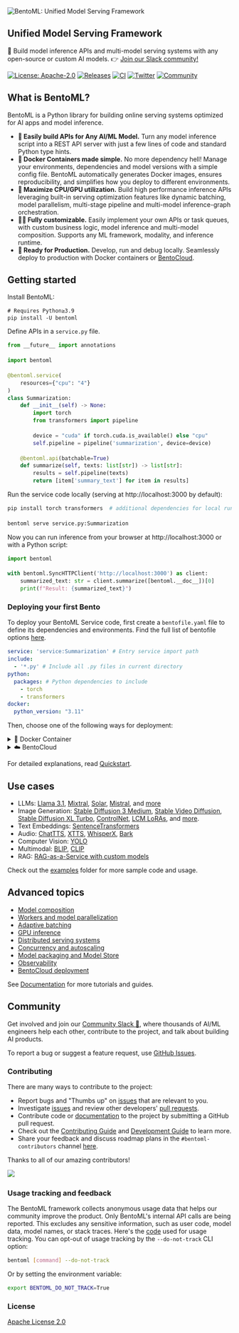 <picture>
    <source media="(prefers-color-scheme: dark)" srcset="https://github.com/bentoml/BentoML/assets/489344/d3e6c95d-d224-49a5-9cff-0789f094e127">
    <source media="(prefers-color-scheme: light)" srcset="https://github.com/bentoml/BentoML/assets/489344/de4da660-6aeb-4e5a-bf76-b7177435444d">
    <img alt="BentoML: Unified Model Serving Framework" src="https://github.com/bentoml/BentoML/assets/489344/de4da660-6aeb-4e5a-bf76-b7177435444d" width="370" style="max-width: 100%;">
</picture>

## Unified Model Serving Framework

🍱 Build model inference APIs and multi-model serving systems with any open-source or custom AI models. 👉 [Join our Slack community!](https://l.bentoml.com/join-slack)

[![License: Apache-2.0](https://img.shields.io/badge/License-Apache%202-green.svg)](https://github.com/bentoml/BentoML?tab=Apache-2.0-1-ov-file)
[![Releases](https://img.shields.io/github/v/release/bentoml/bentoml.svg)](https://github.com/bentoml/bentoml/releases)
[![CI](https://github.com/bentoml/bentoml/actions/workflows/ci.yml/badge.svg?branch=main)](https://github.com/bentoml/BentoML/actions/workflows/ci.yml?query=branch%3Amain)
[![Twitter](https://badgen.net/badge/icon/@bentomlai/1DA1F2?icon=twitter&label=Follow)](https://twitter.com/bentomlai)
[![Community](https://badgen.net/badge/Join/Community/cyan?icon=slack)](https://l.bentoml.com/join-slack)

## What is BentoML?

BentoML is a Python library for building online serving systems optimized for AI apps and model inference.

- **🍱 Easily build APIs for Any AI/ML Model.** Turn any model inference script into a REST API server with just a few lines of code and standard Python type hints.
- **🐳 Docker Containers made simple.** No more dependency hell! Manage your environments, dependencies and model versions with a simple config file. BentoML automatically generates Docker images, ensures reproducibility, and simplifies how you deploy to different environments.
- **🧭 Maximize CPU/GPU utilization.** Build high performance inference APIs leveraging built-in serving optimization features like dynamic batching, model parallelism, multi-stage pipeline and multi-model inference-graph orchestration.
- **👩‍💻 Fully customizable.** Easily implement your own APIs or task queues, with custom business logic, model inference and multi-model composition. Supports any ML framework, modality, and inference runtime.
- **🚀 Ready for Production.** Develop, run and debug locally. Seamlessly deploy to production with Docker containers or [BentoCloud](https://www.bentoml.com/).

## Getting started

Install BentoML:

```
# Requires Python≥3.9
pip install -U bentoml
```

Define APIs in a `service.py` file.

```python
from __future__ import annotations

import bentoml

@bentoml.service(
    resources={"cpu": "4"}
)
class Summarization:
    def __init__(self) -> None:
        import torch
        from transformers import pipeline

        device = "cuda" if torch.cuda.is_available() else "cpu"
        self.pipeline = pipeline('summarization', device=device)

    @bentoml.api(batchable=True)
    def summarize(self, texts: list[str]) -> list[str]:
        results = self.pipeline(texts)
        return [item['summary_text'] for item in results]
```

Run the service code locally (serving at http://localhost:3000 by default):

```bash
pip install torch transformers  # additional dependencies for local run

bentoml serve service.py:Summarization
```

Now you can run inference from your browser at http://localhost:3000 or with a Python script:

```python
import bentoml

with bentoml.SyncHTTPClient('http://localhost:3000') as client:
    summarized_text: str = client.summarize([bentoml.__doc__])[0]
    print(f"Result: {summarized_text}")
```

### Deploying your first Bento

To deploy your BentoML Service code, first create a `bentofile.yaml` file to define its dependencies and environments. Find the full list of bentofile options [here](https://docs.bentoml.com/en/latest/guides/build-options.html).

```yaml
service: 'service:Summarization' # Entry service import path
include:
  - '*.py' # Include all .py files in current directory
python:
  packages: # Python dependencies to include
    - torch
    - transformers
docker:
  python_version: "3.11"
```

Then, choose one of the following ways for deployment:

<details>

<summary>🐳 Docker Container</summary>

Run `bentoml build` to package necessary code, models, dependency configs into a Bento - the standardized deployable artifact in BentoML:

```bash
bentoml build
```

Ensure [Docker](https://docs.docker.com/) is running. Generate a Docker container image for deployment:

```bash
bentoml containerize summarization:latest
```

Run the generated image:

```bash
docker run --rm -p 3000:3000 summarization:latest
```

</details>

<details>

<summary>☁️ BentoCloud</summary>

[BentoCloud](www.bentoml.com) provides compute infrastructure for rapid and reliable GenAI adoption. It helps speed up your BentoML development process leveraging cloud compute resources, and simplify how you deploy, scale and operate BentoML in production.

[Sign up for BentoCloud](https://cloud.bentoml.com/signup) for personal access; for enterprise use cases, [contact our team](https://www.bentoml.com/contact).

```bash
# After signup, run the following command to create an API token:
bentoml cloud login

# Deploy from current directory:
bentoml deploy .
```

![bentocloud-ui](./docs/source/_static/img/bentocloud/get-started/bentocloud-playground-quickstart.png)

</details>

For detailed explanations, read [Quickstart](https://docs.bentoml.com/en/latest/get-started/quickstart.html).

## Use cases

- LLMs: [Llama 3.1](https://github.com/bentoml/BentoVLLM/tree/main/llama3.1-8b-instruct), [Mixtral](https://github.com/bentoml/BentoVLLM/tree/main/mixtral-8x7b-instruct), [Solar](https://github.com/bentoml/BentoVLLM/tree/main/solar-10.7b-instruct), [Mistral](https://github.com/bentoml/BentoVLLM/tree/main/mistral-7b-instruct), and [more](https://github.com/bentoml/BentoVLLM)
- Image Generation: [Stable Diffusion 3 Medium](https://github.com/bentoml/BentoDiffusion/tree/main/sd3-medium), [Stable Video Diffusion](https://github.com/bentoml/BentoDiffusion/tree/main/svd), [Stable Diffusion XL Turbo](https://github.com/bentoml/BentoDiffusion/tree/main/sdxl-turbo), [ControlNet](https://github.com/bentoml/BentoDiffusion/tree/main/controlnet), [LCM LoRAs](https://github.com/bentoml/BentoDiffusion/tree/main/lcm), and [more](https://github.com/bentoml/BentoDiffusion).
- Text Embeddings: [SentenceTransformers](https://github.com/bentoml/BentoSentenceTransformers)
- Audio: [ChatTTS](https://github.com/bentoml/BentoChatTTS), [XTTS](https://github.com/bentoml/BentoXTTS), [WhisperX](https://github.com/bentoml/BentoWhisperX), [Bark](https://github.com/bentoml/BentoBark)
- Computer Vision: [YOLO](https://github.com/bentoml/BentoYolo)
- Multimodal: [BLIP](https://github.com/bentoml/BentoBlip), [CLIP](https://github.com/bentoml/BentoClip)
- RAG: [RAG-as-a-Service with custom models](https://github.com/bentoml/rag-tutorials)

Check out the [examples](./examples/) folder for more sample code and usage.

## Advanced topics

- [Model composition](https://docs.bentoml.com/en/latest/guides/model-composition.html)
- [Workers and model parallelization](https://docs.bentoml.com/en/latest/guides/workers.html)
- [Adaptive batching](https://docs.bentoml.com/en/latest/guides/adaptive-batching.html)
- [GPU inference](https://docs.bentoml.com/en/latest/guides/gpu-inference.html)
- [Distributed serving systems](https://docs.bentoml.com/en/latest/guides/distributed-services.html)
- [Concurrency and autoscaling](https://docs.bentoml.com/en/latest/bentocloud/how-tos/autoscaling.html)
- [Model packaging and Model Store](https://docs.bentoml.com/en/latest/guides/model-store.html)
- [Observability](https://docs.bentoml.com/en/latest/guides/observability/index.html)
- [BentoCloud deployment](https://docs.bentoml.com/en/latest/guides/deployment.html)

See [Documentation](https://docs.bentoml.com) for more tutorials and guides.

## Community

Get involved and join our [Community Slack 💬](https://l.bentoml.com/join-slack), where thousands of AI/ML engineers help each other, contribute to the project, and talk about building AI products.

To report a bug or suggest a feature request, use
[GitHub Issues](https://github.com/bentoml/BentoML/issues/new/choose).

### Contributing

There are many ways to contribute to the project:

- Report bugs and "Thumbs up" on [issues](https://github.com/bentoml/BentoML/issues) that are relevant to you.
- Investigate [issues](https://github.com/bentoml/BentoML/issues) and review other developers' [pull requests](https://github.com/bentoml/BentoML/pulls).
- Contribute code or [documentation](https://docs.bentoml.com/en/latest/index.html) to the project by submitting a GitHub pull request.
- Check out the [Contributing Guide](https://github.com/bentoml/BentoML/blob/main/CONTRIBUTING.md) and [Development Guide](https://github.com/bentoml/BentoML/blob/main/DEVELOPMENT.md) to learn more.
- Share your feedback and discuss roadmap plans in the `#bentoml-contributors` channel [here](https://l.bentoml.com/join-slack).

Thanks to all of our amazing contributors!

<a href="https://github.com/bentoml/BentoML/graphs/contributors">
  <img src="https://contrib.rocks/image?repo=bentoml/BentoML" />
</a>

### Usage tracking and feedback

The BentoML framework collects anonymous usage data that helps our community improve the product. Only BentoML's internal API calls are being reported. This excludes any sensitive information, such as user code, model data, model names, or stack traces. Here's the [code](https://github.com/bentoml/BentoML/blob/main/src/bentoml/_internal/utils/analytics/usage_stats.py) used for usage tracking. You can opt-out of usage tracking by the `--do-not-track` CLI option:

```bash
bentoml [command] --do-not-track
```

Or by setting the environment variable:

```bash
export BENTOML_DO_NOT_TRACK=True
```

### License

[Apache License 2.0](https://github.com/bentoml/BentoML/blob/main/LICENSE)
